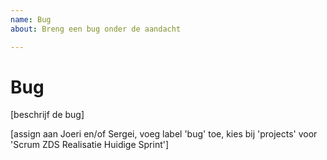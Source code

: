 ```yaml
---
name: Bug
about: Breng een bug onder de aandacht

---
```


# Bug

[beschrijf de bug]

[assign aan Joeri en/of Sergei, voeg label 'bug' toe, kies bij 'projects' voor 'Scrum ZDS Realisatie Huidige Sprint']

